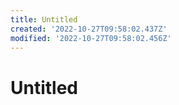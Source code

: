 ```yaml
---
title: Untitled
created: '2022-10-27T09:58:02.437Z'
modified: '2022-10-27T09:58:02.456Z'
---
```


# Untitled
